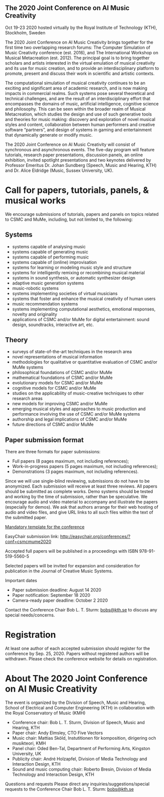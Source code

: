 ## The 2020 Joint Conference on AI Music Creativity 

Oct 19-23 2020 hosted virtually by the Royal Institute of Technology (KTH), Stockholm, Sweden 

The 2020 Joint Conference on AI Music Creativity brings together for the first time two overlapping research forums: The Computer Simulation of Music Creativity conference (est. 2016), and The International Workshop on Musical Metacreation (est. 2012). The principal goal is to bring together scholars and artists interested in the virtual emulation of musical creativity and its use for music creation, and to provide an interdisciplinary platform to promote, present and discuss their work in scientific and artistic contexts.

The computational simulation of musical creativity continues to be an exciting and significant area of academic research, and is now making impacts in commercial realms. Such systems pose several theoretical and technical challenges, and are the result of an interdisciplinary effort that encompasses the domains of music, artificial intelligence, cognitive science and philosophy. This can be seen within the broader realm of Musical Metacreation, which studies the design and use of such generative tools and theories for music making: discovery and exploration of novel musical styles and content, collaboration between human performers and creative software “partners”, and design of systems in gaming and entertainment that dynamically generate or modify music.

The 2020 Joint Conference on AI Music Creativity will consist of synchronous and asynchronous events. The five-day program will feature tutorials, research paper presentations, discussion panels, an online exhibition, invited spotlight presentations and two keynotes delivered by Professor Emeritus Dr. Johan Sundberg (Speech, Music and Hearing, KTH) and Dr. Alice Eldridge (Music, Sussex University, UK).

# Call for papers, tutorials, panels, & musical works

We encourage submissions of tutorials, papers and panels on topics related to CSMC and MuMe, including, but not limited to, the following:

## Systems
* systems capable of analysing music
* systems capable of generating music 
* systems capable of performing music 
* systems capable of (online) improvisation
* systems for learning or modeling music style and structure
* systems for intelligently remixing or recombining musical material
* systems in sound synthesis, or automatic synthesizer design
* adaptive music generation systems
* music-robotic systems
* systems implementing societies of virtual musicians
* systems that foster and enhance the musical creativity of human users
* music recommendation systems
* systems implementing computational aesthetics, emotional responses, novelty and originality
* applications of CSMC and/or MuMe for digital entertainment: sound design, soundtracks, interactive art, etc. 

## Theory
* surveys of state-of-the-art techniques in the research area
* novel representations of musical information
* methodologies for qualitative or quantitative evaluation of CSMC and/or MuMe systems
* philosophical foundations of CSMC and/or MuMe
* mathematical foundations of CSMC and/or MuMe
* evolutionary models for CSMC and/or MuMe
* cognitive models for CSMC and/or MuMe
* studies on the applicability of music-creative techniques to other research areas
* new models for improving CSMC and/or MuMe
* emerging musical styles and approaches to music production and performance involving the use of CSMC and/or MuMe systems 
* authorship and legal implications of CSMC and/or MuMe
* future directions of CSMC and/or MuMe

## Paper submission format
There are three formats for paper submissions:
* Full papers (8 pages maximum, not including references); 
* Work-in-progress papers (5 pages maximum, not including references); 
* Demonstrations (3 pages maximum, not including references). 

Since we will use single-blind reviewing, submissions do not have to be anonymized. Each submission will receive at least three reviews. All papers should be submitted as complete works. Demo systems should be tested and working by the time of submission, rather than be speculative. We encourage audio and video material to accompany and illustrate the papers (especially for demos). We ask that authors arrange for their web hosting of audio and video files, and give URL links to all such files within the text of the submitted paper.

[Mandatory template for the conference](https://github.com/boblsturm/aimusic2020/blob/master/templates_aimusic2020.zip)

EasyChair submission link: http://easychair.org/conferences/?conf=csmcmume2020 

Accepted full papers will be published in a proceedings with ISBN 978-91-519-5560-5 

Selected papers will be invited for expansion and consideration for publication in the Journal of Creative Music Systems. 

Important dates
* Paper submission deadline: August 14 2020 
* Paper notification: September 18 2020 
* Camera-ready paper deadline: October 2 2020 

Contact the Conference Chair Bob L. T. Sturm: bobs@kth.se to discuss any special needs/concerns.

# Registration
At least one author of each accepted submission should register for the conference by Sep. 25, 2020. Papers without registered authors will be withdrawn. Please check the conference website for details on registration.

# About The 2020 Joint Conference on AI Music Creativity 
The event is organized by the Division of Speech, Music and Hearing, School of Electrical and Computer Engineering (KTH) in collaboration with the Royal Conservatory of Music (KMH)

* Conference chair: Bob L. T. Sturm, Division of Speech, Music and Hearing, KTH
* Paper chair: Andy Elmsley, CTO Five Vectors
* Music chair: Mattias Sköld, Instutitionen för komposition, dirigering och musikteori, KMH
* Panel chair: Oded Ben-Tal, Department of Performing Arts, Kingston University, UK
* Publicity chair: André Holzapfel, Division of Media Technology and Interaction Design, KTH
* Sound and music computing chair: Roberto Bresin, Division of Media Technology and Interaction Design, KTH

Questions and requests
Please direct any inquiries/suggestions/special requests to the Conference Chair Bob L. T. Sturm: bobs@kth.se 
